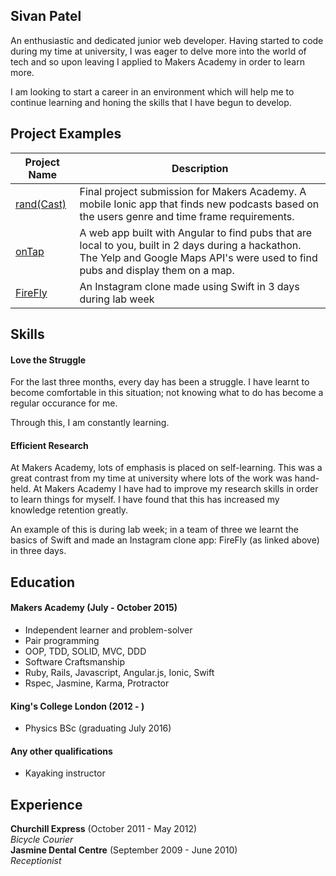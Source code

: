 ## Sivan Patel

An enthusiastic and dedicated junior web developer. Having started to code during my time at university, I was eager to delve more into the world of tech and so upon leaving I applied to Makers Academy in order to learn more.

I am looking to start a career in an environment which will help me to continue learning and honing the skills that I have begun to develop.


## Project Examples

|Project Name | Description |
|-------------|-------------|
| <a href="https://github.com/ShuflCast/randCast">rand(Cast)</a>  | Final project submission for Makers Academy. A mobile Ionic app that finds new podcasts based on the users genre and time frame requirements. |
| <a href="https://github.com/sivanpatel/onTap_2">onTap</a> | A web app built with Angular to find pubs that are local to you, built in 2 days during a hackathon. The Yelp and Google Maps API's were used to find pubs and display them on a map. |
|<a href="https://github.com/katylouise/FireFlyApp">FireFly</a> |An Instagram clone made using Swift in 3 days during lab week|

## Skills

#### Love the Struggle
For the last three months, every day has been a struggle. I have learnt to become comfortable in this situation; not knowing what to do has become a regular occurance for me.

Through this, I am constantly learning.

#### Efficient Research

At Makers Academy, lots of emphasis is placed on self-learning. This was a great contrast from my time at university where lots of the work was hand-held. At Makers Academy I have had to improve my research skills in order to learn things for myself. I have found that this has increased my knowledge retention greatly.

An example of this is during lab week; in a team of three we learnt the basics of Swift and made an Instagram clone app: FireFly (as linked above) in three days.


## Education

#### Makers Academy (July - October 2015)

- Independent learner and problem-solver
- Pair programming
- OOP, TDD, SOLID, MVC, DDD
- Software Craftsmanship
- Ruby, Rails, Javascript, Angular.js, Ionic, Swift
- Rspec, Jasmine, Karma, Protractor

#### King's College London (2012 - )

- Physics BSc (graduating July 2016)

#### Any other qualifications

- Kayaking instructor


## Experience

**Churchill Express** (October 2011 - May 2012)    
*Bicycle Courier*  
**Jasmine Dental Centre** (September 2009 - June 2010)   
*Receptionist*  
